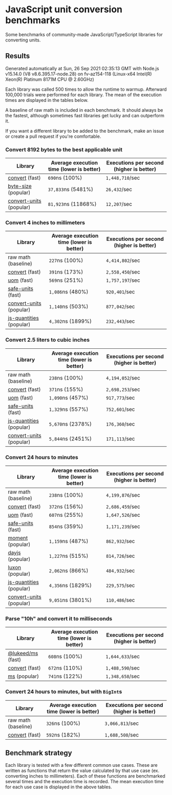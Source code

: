 # JavaScript unit conversion benchmarks

Some benchmarks of community-made JavaScript/TypeScript libraries for converting units.

## Results

<!-- beginblock(results) -->

Generated automatically at Sun, 26 Sep 2021 02:35:13 GMT with Node.js v15.14.0 (V8 v8.6.395.17-node.28) on fv-az154-118 (Linux-x64 Intel(R) Xeon(R) Platinum 8171M CPU @ 2.60GHz)

Each library was called 500 times to allow the runtime to warmup.
Afterward 100,000 trials were performed for each library.
The mean of the execution times are displayed in the tables below.

A baseline of raw math is included in each benchmark.
It should always be the fastest, although sometimes fast libraries get lucky and can outperform it.

If you want a different library to be added to the benchmark, make an issue or create a pull request if you're comfortable.

### Convert 8192 bytes to the best applicable unit

| Library                                                            | Average execution time (lower is better) | Executions per second (higher is better) |
| ------------------------------------------------------------------ | ---------------------------------------- | ---------------------------------------- |
| [convert](https://npmjs.com/package/convert) (fast)                | `690`ns (100%)                           | `1,448,710`/sec                          |
| [byte-size](https://npmjs.com/package/byte-size) (popular)         | `37,833`ns (5481%)                       | `26,432`/sec                             |
| [convert-units](https://npmjs.com/package/convert-units) (popular) | `81,923`ns (11868%)                      | `12,207`/sec                             |

### Convert 4 inches to millimeters

| Library                                                            | Average execution time (lower is better) | Executions per second (higher is better) |
| ------------------------------------------------------------------ | ---------------------------------------- | ---------------------------------------- |
| raw math (baseline)                                                | `227`ns (100%)                           | `4,414,802`/sec                          |
| [convert](https://npmjs.com/package/convert) (fast)                | `391`ns (173%)                           | `2,558,450`/sec                          |
| [uom](https://npmjs.com/package/uom) (fast)                        | `569`ns (251%)                           | `1,757,197`/sec                          |
| [safe-units](https://npmjs.com/package/safe-units) (fast)          | `1,086`ns (480%)                         | `920,401`/sec                            |
| [convert-units](https://npmjs.com/package/convert-units) (popular) | `1,140`ns (503%)                         | `877,042`/sec                            |
| [js-quantities](https://npmjs.com/package/js-quantities) (popular) | `4,302`ns (1899%)                        | `232,443`/sec                            |

### Convert 2.5 liters to cubic inches

| Library                                                            | Average execution time (lower is better) | Executions per second (higher is better) |
| ------------------------------------------------------------------ | ---------------------------------------- | ---------------------------------------- |
| raw math (baseline)                                                | `238`ns (100%)                           | `4,194,052`/sec                          |
| [convert](https://npmjs.com/package/convert) (fast)                | `371`ns (155%)                           | `2,698,253`/sec                          |
| [uom](https://npmjs.com/package/uom) (fast)                        | `1,090`ns (457%)                         | `917,773`/sec                            |
| [safe-units](https://npmjs.com/package/safe-units) (fast)          | `1,329`ns (557%)                         | `752,601`/sec                            |
| [js-quantities](https://npmjs.com/package/js-quantities) (popular) | `5,670`ns (2378%)                        | `176,360`/sec                            |
| [convert-units](https://npmjs.com/package/convert-units) (popular) | `5,844`ns (2451%)                        | `171,113`/sec                            |

### Convert 24 hours to minutes

| Library                                                            | Average execution time (lower is better) | Executions per second (higher is better) |
| ------------------------------------------------------------------ | ---------------------------------------- | ---------------------------------------- |
| raw math (baseline)                                                | `238`ns (100%)                           | `4,199,876`/sec                          |
| [convert](https://npmjs.com/package/convert) (fast)                | `372`ns (156%)                           | `2,686,459`/sec                          |
| [uom](https://npmjs.com/package/uom) (fast)                        | `607`ns (255%)                           | `1,647,526`/sec                          |
| [safe-units](https://npmjs.com/package/safe-units) (fast)          | `854`ns (359%)                           | `1,171,239`/sec                          |
| [moment](https://npmjs.com/package/moment) (popular)               | `1,159`ns (487%)                         | `862,932`/sec                            |
| [dayjs](https://npmjs.com/package/dayjs) (popular)                 | `1,227`ns (515%)                         | `814,726`/sec                            |
| [luxon](https://npmjs.com/package/luxon) (popular)                 | `2,062`ns (866%)                         | `484,932`/sec                            |
| [js-quantities](https://npmjs.com/package/js-quantities) (popular) | `4,356`ns (1829%)                        | `229,575`/sec                            |
| [convert-units](https://npmjs.com/package/convert-units) (popular) | `9,051`ns (3801%)                        | `110,486`/sec                            |

### Parse "10h" and convert it to milliseconds

| Library                                                   | Average execution time (lower is better) | Executions per second (higher is better) |
| --------------------------------------------------------- | ---------------------------------------- | ---------------------------------------- |
| [@lukeed/ms](https://npmjs.com/package/@lukeed/ms) (fast) | `608`ns (100%)                           | `1,644,633`/sec                          |
| [convert](https://npmjs.com/package/convert) (fast)       | `672`ns (110%)                           | `1,488,590`/sec                          |
| [ms](https://npmjs.com/package/ms) (popular)              | `741`ns (122%)                           | `1,348,658`/sec                          |

### Convert 24 hours to minutes, but with `BigInt`s

| Library                                             | Average execution time (lower is better) | Executions per second (higher is better) |
| --------------------------------------------------- | ---------------------------------------- | ---------------------------------------- |
| raw math (baseline)                                 | `326`ns (100%)                           | `3,066,813`/sec                          |
| [convert](https://npmjs.com/package/convert) (fast) | `592`ns (182%)                           | `1,688,508`/sec                          |

<!-- endblock(results) -->

## Benchmark strategy

Each library is tested with a few different common use cases.
These are written as functions that return the value calculated by that use case (ex. converting inches to millimeters).
Each of these functions are benchmarked several times and the execution time is recorded.
The mean execution time for each use case is displayed in the above tables.
